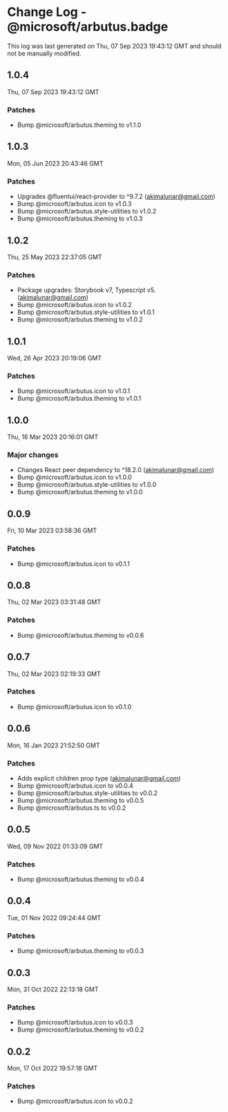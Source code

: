 # Change Log - @microsoft/arbutus.badge

This log was last generated on Thu, 07 Sep 2023 19:43:12 GMT and should not be manually modified.

<!-- Start content -->

## 1.0.4

Thu, 07 Sep 2023 19:43:12 GMT

### Patches

- Bump @microsoft/arbutus.theming to v1.1.0

## 1.0.3

Mon, 05 Jun 2023 20:43:46 GMT

### Patches

- Upgrades @fluentui/react-provider to ^9.7.2 (akimalunar@gmail.com)
- Bump @microsoft/arbutus.icon to v1.0.3
- Bump @microsoft/arbutus.style-utilities to v1.0.2
- Bump @microsoft/arbutus.theming to v1.0.3

## 1.0.2

Thu, 25 May 2023 22:37:05 GMT

### Patches

- Package upgrades: Storybook v7, Typescript v5. (akimalunar@gmail.com)
- Bump @microsoft/arbutus.icon to v1.0.2
- Bump @microsoft/arbutus.style-utilities to v1.0.1
- Bump @microsoft/arbutus.theming to v1.0.2

## 1.0.1

Wed, 26 Apr 2023 20:19:06 GMT

### Patches

- Bump @microsoft/arbutus.icon to v1.0.1
- Bump @microsoft/arbutus.theming to v1.0.1

## 1.0.0

Thu, 16 Mar 2023 20:16:01 GMT

### Major changes

- Changes React peer dependency to ^18.2.0 (akimalunar@gmail.com)
- Bump @microsoft/arbutus.icon to v1.0.0
- Bump @microsoft/arbutus.style-utilities to v1.0.0
- Bump @microsoft/arbutus.theming to v1.0.0

## 0.0.9

Fri, 10 Mar 2023 03:58:36 GMT

### Patches

- Bump @microsoft/arbutus.icon to v0.1.1

## 0.0.8

Thu, 02 Mar 2023 03:31:48 GMT

### Patches

- Bump @microsoft/arbutus.theming to v0.0.6

## 0.0.7

Thu, 02 Mar 2023 02:19:33 GMT

### Patches

- Bump @microsoft/arbutus.icon to v0.1.0

## 0.0.6

Mon, 16 Jan 2023 21:52:50 GMT

### Patches

- Adds explicit children prop type (akimalunar@gmail.com)
- Bump @microsoft/arbutus.icon to v0.0.4
- Bump @microsoft/arbutus.style-utilities to v0.0.2
- Bump @microsoft/arbutus.theming to v0.0.5
- Bump @microsoft/arbutus.ts to v0.0.2

## 0.0.5

Wed, 09 Nov 2022 01:33:09 GMT

### Patches

- Bump @microsoft/arbutus.theming to v0.0.4

## 0.0.4

Tue, 01 Nov 2022 09:24:44 GMT

### Patches

- Bump @microsoft/arbutus.theming to v0.0.3

## 0.0.3

Mon, 31 Oct 2022 22:13:18 GMT

### Patches

- Bump @microsoft/arbutus.icon to v0.0.3
- Bump @microsoft/arbutus.theming to v0.0.2

## 0.0.2

Mon, 17 Oct 2022 19:57:18 GMT

### Patches

- Bump @microsoft/arbutus.icon to v0.0.2
